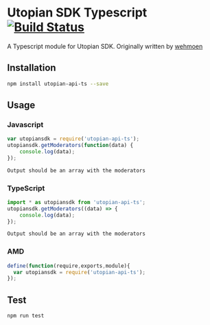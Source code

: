 # Utopian SDK Typescript [![Build Status](https://travis-ci.org/jayserdny/utopian-api-typescript.svg?branch=v1.0.4)](https://travis-ci.org/jayserdny/utopian-api-typescript)

A Typescript module for Utopian SDK. Originally written by [wehmoen](https://github.com/wehmoen)

## Installation 
```sh
npm install utopian-api-ts --save
```
## Usage
### Javascript
```javascript
var utopiansdk = require('utopian-api-ts');
utopiansdk.getModerators(function(data) {
    console.log(data);
});
```
```sh
Output should be an array with the moderators
```
### TypeScript
```typescript
import * as utopiansdk from 'utopian-api-ts';
utopiansdk.getModerators((data) => {
    console.log(data);
});
```
```sh
Output should be an array with the moderators
```
### AMD
```javascript
define(function(require,exports,module){
  var utopiansdk = require('utopian-api-ts');
});
```
## Test 
```sh
npm run test
```